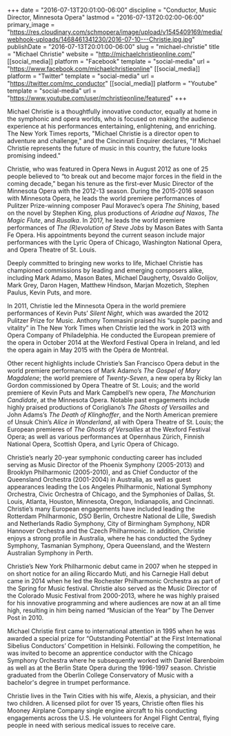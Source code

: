 +++
date = "2016-07-13T20:01:00-06:00"
discipline = "Conductor, Music Director, Minnesota Opera"
lastmod = "2016-07-13T20:02:00-06:00"
primary_image = "https://res.cloudinary.com/schmopera/image/upload/v1545409169/media/webhook-uploads/1468461341230/2016-07-10---Christie.jpg.jpg"
publishDate = "2016-07-13T20:01:00-06:00"
slug = "michael-christie"
title = "Michael Christie"
website = "http://michaelchristieonline.com/"
[[social_media]]
platform = "Facebook"
template = "social-media"
url = "https://www.facebook.com/michaelchristieonline"
[[social_media]]
platform = "Twitter"
template = "social-media"
url = "https://twitter.com/mc_conductor"
[[social_media]]
platform = "Youtube"
template = "social-media"
url = "https://www.youtube.com/user/mchristieonline/featured"
+++

Michael Christie is a thoughtfully innovative conductor, equally at home in the symphonic and opera worlds, who is focused on making the audience experience at his performances entertaining, enlightening, and enriching. The New York Times reports, "Michael Christie is a director open to adventure and challenge," and the Cincinnati Enquirer declares, "If Michael Christie represents the future of music in this country, the future looks promising indeed."

Christie, who was featured in Opera News in August 2012 as one of 25 people believed to “to break out and become major forces in the field in the coming decade,” began his tenure as the first-ever Music Director of the Minnesota Opera with the 2012-13 season. During the 2015-2016 season with Minnesota Opera, he leads the world premiere performances of Pulitzer Prize-winning composer Paul Moravec’s opera *The Shining*, based on the novel by Stephen King, plus productions of *Ariadne auf Naxos*, *The Magic Flute*, and *Rusalka*. In 2017, he leads the world premiere performances of *The (R)evolution of Steve Jobs* by Mason Bates with Santa Fe Opera. His appointments beyond the current season include major performances with the Lyric Opera of Chicago, Washington National Opera, and Opera Theatre of St. Louis.

Deeply committed to bringing new works to life, Michael Christie has championed commissions by leading and emerging composers alike, including Mark Adamo, Mason Bates, Michael Daugherty, Osvaldo Golijov, Mark Grey, Daron Hagen, Matthew Hindson, Marjan Mozetich, Stephen Paulus, Kevin Puts, and more.

In 2011, Christie led the Minnesota Opera in the world premiere performances of Kevin Puts’ *Silent Night*, which was awarded the 2012 Pulitzer Prize for Music. Anthony Tommasini praised his “supple pacing and vitality” in The New York Times when Christie led the work in 2013 with Opera Company of Philadelphia. He conducted the European premiere of the opera in October 2014 at the Wexford Festival Opera in Ireland, and led the opera again in May 2015 with the Opéra de Montréal.

Other recent highlights include Christie’s San Francisco Opera debut in the world premiere performances of Mark Adamo’s *The Gospel of Mary Magdalene*; the world premiere of *Twenty-Seven*, a new opera by Ricky Ian Gordon commissioned by Opera Theatre of St. Louis; and the world premiere of Kevin Puts and Mark Campbell’s new opera, *The Manchurian Candidate*, at the Minnesota Opera. Notable past engagements include highly praised productions of Corigliano’s *The Ghosts of Versailles* and John Adams’s *The Death of Klinghoffer*, and the North American premiere of Unsuk Chin’s *Alice in Wonderland*, all with Opera Theatre of St. Louis; the European premieres of *The Ghosts of Versailles* at the Wexford Festival Opera; as well as various performances at Opernhaus Zürich, Finnish National Opera, Scottish Opera, and Lyric Opera of Chicago.

Christie’s nearly 20-year symphonic conducting career has included serving as Music Director of the Phoenix Symphony (2005-2013) and Brooklyn Philharmonic (2005-2010), and as Chief Conductor of the Queensland Orchestra (2001-2004) in Australia, as well as guest appearances leading the Los Angeles Philharmonic, National Symphony Orchestra, Civic Orchestra of Chicago, and the Symphonies of Dallas, St. Louis, Atlanta, Houston, Minnesota, Oregon, Indianapolis, and Cincinnati. Christie’s many European engagements have included leading the Rotterdam Philharmonic, DSO Berlin, Orchestre National de Lille, Swedish and Netherlands Radio Symphony, City of Birmingham Symphony, NDR Hannover Orchestra and the Czech Philharmonic. In addition, Christie enjoys a strong profile in Australia, where he has conducted the Sydney Symphony, Tasmanian Symphony, Opera Queensland, and the Western Australian Symphony in Perth.

Christie’s New York Philharmonic debut came in 2007 when he stepped in on short notice for an ailing Riccardo Muti, and his Carnegie Hall debut came in 2014 when he led the Rochester Philharmonic Orchestra as part of the Spring for Music festival. Christie also served as the Music Director of the Colorado Music Festival from 2000-2013, where he was highly praised for his innovative programming and where audiences are now at an all time high, resulting in him being named “Musician of the Year” by The Denver Post in 2010.

Michael Christie first came to international attention in 1995 when he was awarded a special prize for “Outstanding Potential” at the First International Sibelius Conductors’ Competition in Helsinki. Following the competition, he was invited to become an apprentice conductor with the Chicago Symphony Orchestra where he subsequently worked with Daniel Barenboim as well as at the Berlin State Opera during the 1996-1997 season. Christie graduated from the Oberlin College Conservatory of Music with a bachelor's degree in trumpet performance.

Christie lives in the Twin Cities with his wife, Alexis, a physician, and their two children. A licensed pilot for over 15 years, Christie often flies his Mooney Airplane Company single engine aircraft to his conducting engagements across the U.S. He volunteers for Angel Flight Central, flying people in need with serious medical issues to receive care.
